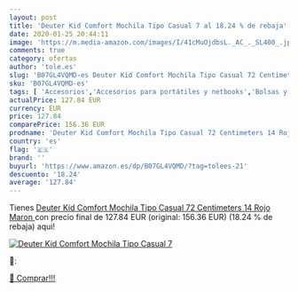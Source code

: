 ```yaml
---
layout: post
title: 'Deuter Kid Comfort Mochila Tipo Casual 7 al 18.24 % de rebaja'
date: 2020-01-25 20:44:11
image: 'https://m.media-amazon.com/images/I/41cMuOjdbsL._AC_._SL400_.jpg'
comments: true
category: ofertas
author: 'tole.es'
slug: 'B07GL4VQMD-es Deuter Kid Comfort Mochila Tipo Casual 72 Centimeters 14...'
sku: 'B07GL4VQMD-es'
tags: [ 'Accesorios','Accesorios para portátiles y netbooks','Bolsas y fundas para portátiles y netbooks','Informática','Juegos y Accesorios para PC','Mochilas para portátiles y netbooks','Videojuegos','mochila', ]
actualPrice: 127.84 EUR
currency: EUR
price: 127.84
comparePrice: 156.36 EUR
prodname: 'Deuter Kid Comfort Mochila Tipo Casual 72 Centimeters 14 Rojo  Maron '
country: 'es'
flag: '🇪🇸'
brand: ''
buyurl: 'https://www.amazon.es/dp/B07GL4VQMD/?tag=tolees-21'
descuento: '18.24'
average: '127.84'
---
```


Tienes [Deuter Kid Comfort Mochila Tipo Casual 72 Centimeters 14 Rojo  Maron ](https://www.amazon.es/dp/B07GL4VQMD/?tag=tolees-21) con precio final de  127.84 EUR (original: 156.36 EUR) (18.24 %  de rebaja) aqui!

[![Deuter Kid Comfort Mochila Tipo Casual 7](https://m.media-amazon.com/images/I/41cMuOjdbsL._AC_._SL400_.jpg)](https://www.amazon.es/dp/B07GL4VQMD/?tag=tolees-21)

🔎:


[🛒 Comprar!!!](https://www.amazon.es/dp/B07GL4VQMD/?tag=tolees-21)

